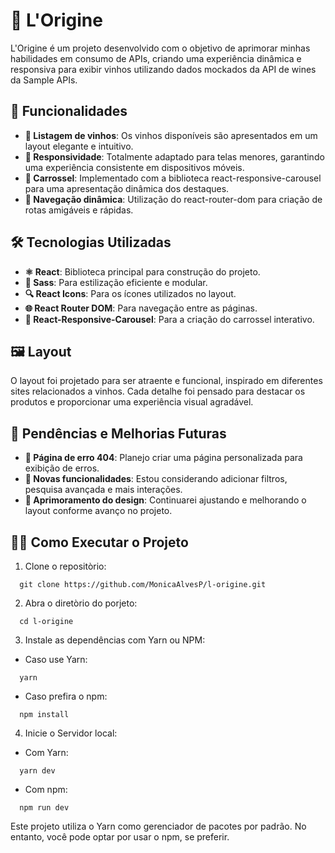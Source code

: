 # 🍷 L'Origine

L'Origine é um projeto desenvolvido com o objetivo de aprimorar minhas habilidades em consumo de APIs, criando uma experiência dinâmica e responsiva para exibir vinhos utilizando dados mockados da API de wines da Sample APIs.

## 🌟 Funcionalidades

- **📜 Listagem de vinhos**: Os vinhos disponíveis são apresentados em um layout elegante e intuitivo.
- **📱 Responsividade**: Totalmente adaptado para telas menores, garantindo uma experiência consistente em dispositivos móveis.
- **🎠 Carrossel**: Implementado com a biblioteca react-responsive-carousel para uma apresentação dinâmica dos destaques.
- **🔄 Navegação dinâmica**: Utilização do react-router-dom para criação de rotas amigáveis e rápidas.

## 🛠️ Tecnologias Utilizadas

- **⚛️ React**: Biblioteca principal para construção do projeto.
- **🎨 Sass**: Para estilização eficiente e modular.
- **🔍 React Icons**: Para os ícones utilizados no layout.
- **🌐 React Router DOM**: Para navegação entre as páginas.
- **🎡 React-Responsive-Carousel**: Para a criação do carrossel interativo.

## 🖼️ Layout

O layout foi projetado para ser atraente e funcional, inspirado em diferentes sites relacionados a vinhos. Cada detalhe foi pensado para destacar os produtos e proporcionar uma experiência visual agradável.

## 🚀 Pendências e Melhorias Futuras

- **🚧 Página de erro 404**: Planejo criar uma página personalizada para exibição de erros.
- **🔧 Novas funcionalidades**: Estou considerando adicionar filtros, pesquisa avançada e mais interações.
- **🎨 Aprimoramento do design**: Continuarei ajustando e melhorando o layout conforme avanço no projeto.

## 🏃‍♂️ Como Executar o Projeto

1. Clone o repositòrio:

```
  git clone https://github.com/MonicaAlvesP/l-origine.git
```
2. Abra o diretòrio do porjeto:
```
  cd l-origine

```

3. Instale as dependências com Yarn ou NPM:
- Caso use Yarn:
```
  yarn
```
- Caso prefira o npm:
```
  npm install
```

4. Inicie o Servidor local: 
- Com Yarn:
```
  yarn dev
```
- Com npm:
```
  npm run dev
```

Este projeto utiliza o Yarn como gerenciador de pacotes por padrão. No entanto, você pode optar por usar o npm, se preferir.

